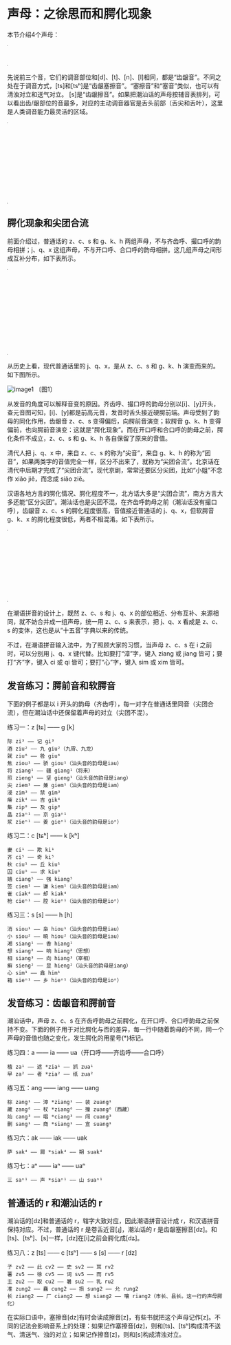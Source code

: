 # 声母：之徐思而和腭化现象

本节介绍4个声母：

<table style="width:1px; white-space:nowrap; text-align:center;">
  <tr>
    <td><span style="font-size:2em;">z</span> [ts] 之</td>
    <td><span style="font-size:2em;">c</span> [tsʰ] 徐</td>
    <td><span style="font-size:2em;">s</span> [s] 思</td>
    <td><span style="font-size:2em;">r</span> [dz] 而</td>
  </tr>
</table>

先说前三个音，它们的调音部位和[d]、[t]、[n]、[l]相同，都是“齿龈音”。不同之处在于调音方式，[ts]和[tsʰ]是“齿龈塞擦音”。“塞擦音”和“塞音”类似，也可以有清浊对立和送气对立。 [s]是“齿龈擦音”。如果把潮汕话的声母按辅音表排列，可以看出齿/龈部位的音最多，对应的主动调音器官是舌头前部（舌尖和舌叶），这里是人类调音能力最灵活的区域。

<table style="width:1px; white-space:nowrap; text-align:center;">
  <tr>
    <td></td>
    <td>双唇</td>
    <td colspan="2">齿/龈</td>
    <td>软腭</td>
    <td>喉</td>
  </tr>
  <tr>
    <td>塞音</td>
    <td>b [p]<br>p [pʰ]<br>bh [b]</td>
    <td>d [t]<br>t [tʰ]<br>　</td>
    <td>z [ts]<br>c [tsʰ]<br>r [dz]</td>
    <td>g [k]<br>k [kʰ]<br>gh [g]</td>
    <td></td>
  </tr>
  <tr>
    <td>鼻音</td>
    <td>m [m]</td>
    <td>n [n]</td>
    <td></td>
    <td>ng [ŋ]</td>
    <td></td>
  </tr>
  <tr>
    <td>擦音</td>
    <td></td>
    <td></td>
    <td>s [s]</td>
    <td></td>
    <td>h [h]</td>
  </tr>
  <tr>
    <td>边音</td>
    <td></td>
    <td>l [l]</td>
    <td></td>
    <td></td>
    <td></td>
  </tr>
</table>

## 腭化现象和尖团合流

前面介绍过，普通话的 z、c、s 和 g、k、h 两组声母，不与齐齿呼、撮口呼的韵母相拼；j、q、x 这组声母，不与开口呼、合口呼的韵母相拼。这几组声母之间形成互补分布，如下表所示。

<table style="width:1px; white-space:nowrap; text-align:center;">
  <tr>
    <td></td>
    <td>齿龈音<br>z、c、s<br>[ts, tsʰ, s]</td>
    <td>腭前音<br>j、q、x<br>[tɕ, tɕʰ, ɕ]</td>
    <td>软腭音<br>g、k、h<br>[k, kʰ, x]</td>
  </tr>
  <tr>
    <td>开口呼</td>
    <td>+</td>
    <td></td>
    <td>+</td>
  </tr>
  <tr>
    <td>齐齿呼 i-</td>
    <td></td>
    <td>+</td>
    <td></td>
  </tr>
  <tr>
    <td>合口呼 u-</td>
    <td>+</td>
    <td></td>
    <td>+</td>
  </tr>
  <tr>
    <td>撮口呼 ü-</td>
    <td></td>
    <td>+</td>
    <td></td>
  </tr>
</table>

从历史上看，现代普通话里的 j、q、x，是从 z、c、s 和 g、k、h 演变而来的。如下图所示。

![image1] 〔图1〕

从发音的角度可以解释音变的原因。齐齿呼、撮口呼的韵母分别以[i]、[y]开头，查元音图可知，[i]、[y]都是前高元音，发音时舌头接近硬腭前端。声母受到了韵母的同化作用，齿龈音 z、c、s 变得偏后，向腭前音演变；软腭音 g、k、h 变得偏前，也向腭前音演变：这就是“腭化现象”。而在开口呼和合口呼的韵母之前，腭化条件不成立，z、c、s 和 g、k、h 各自保留了原来的音值。

清代人把 j、q、x 中，来自 z、c、s 的称为“尖音”，来自 g、k、h 的称为“团音”，如果两类字的音值完全一样，区分不出来了，就称为“尖团合流”。北京话在清代中后期才完成了“尖团合流”。现代京剧，常常还要区分尖团，比如“小姐”不念作 xiǎo jiě，而念成 siǎo ziě。

汉语各地方言的腭化情况、腭化程度不一，北方话大多是“尖团合流”，南方方言大多还能“区分尖团”。潮汕话也是尖团不混，在齐齿呼韵母之前（潮汕话没有撮口呼），齿龈音 z、c、s 的腭化程度很高，音值接近普通话的 j、q、x，但软腭音 g、k、x 的腭化程度很低，两者不相混淆。如下表所示。

<table style="width:1px; white-space:nowrap; text-align:center;">
  <tr>
    <td></td>
    <td>齿龈音<br>z、c、s<br>[ts, tsʰ, s]</td>
    <td>腭前音<br>　<br>[tɕ, tɕʰ, ɕ]</td>
    <td>软腭音<br>g、k、h<br>[k, kʰ, x]</td>
  </tr>
  <tr>
    <td>开口呼</td>
    <td>+</td>
    <td></td>
    <td>+</td>
  </tr>
  <tr>
    <td>齐齿呼 i-</td>
    <td></td>
    <td>+</td>
    <td>+</td>
  </tr>
  <tr>
    <td>合口呼 u-</td>
    <td>+</td>
    <td></td>
    <td>+</td>
  </tr>
</table>

在潮语拼音的设计上，既然 z、c、s 和 j、q、x 的部位相近、分布互补、来源相同，就不妨合并成一组声母，统一用 z、c、s 来表示，把 j、q、x 看成是 z、c、s 的变体，这也是从“十五音”字典以来的传统。

不过，在潮语拼音输入法中，为了照顾大家的习惯，当声母 z、c、s 在 i 之前时，可以分别用 j、q、x 键代替。比如要打“漳”字，键入 ziang 或 jiang 皆可；要打“齐”字，键入 ci 或 qi 皆可；要打“心”字，键入 sim 或 xim 皆可。

## 发音练习：腭前音和软腭音

下面的例子都是以 i 开头的韵母（齐齿呼），每一对字在普通话里同音（尖团合流），但在潮汕话中还保留着声母的对立（尖团不混）。

练习一：z [tɕ] —— g [k]

```
际 zi³ —— 记 gi³
酒 ziu² —— 九 giu²（九霄、九龙）
就 ziu⁶ —— 咎 giu⁶
焦 ziou¹ —— 骄 giou¹（汕头音的韵母是iau）
将 ziang¹ —— 疆 giang¹（将来）
煎 zieng¹ —— 坚 gieng¹（汕头音的韵母是iang）
尖 ziem¹ —— 兼 giem¹（汕头音的韵母是iam）
浸 zim³ —— 禁 gim³
瘠 zik⁴ —— 吉 gik⁴
集 zip⁸ —— 及 gip⁸
晶 ziaⁿ¹ —— 京 giaⁿ¹
浆 zieⁿ¹ —— 姜 gieⁿ¹（汕头音的韵母是ioⁿ）
```

练习二：c [tɕʰ] —— k [kʰ]

```
妻 ci¹ —— 欺 ki¹
齐 ci⁵ —— 奇 ki⁵
秋 ciu¹ —— 丘 kiu¹
囚 ciu⁵ —— 求 kiu⁵
嫱 ciang⁵ —— 强 kiang⁵
签 ciem¹ —— 谦 kiem¹（汕头音的韵母是iam）
雀 ciak⁴ —— 却 kiak⁴
枪 cieⁿ¹ —— 腔 kieⁿ¹（汕头音的韵母是ioⁿ）
```

练习三：s [s] —— h [h]

```
消 siou¹ —— 枭 hiou¹（汕头音的韵母是iau）
小 siou² —— 曉 hiou²（汕头音的韵母是iau）
湘 siang¹ —— 香 hiang¹
想 siang² —— 响 hiang²（思想）
相 siang³ —— 向 hiang³（宰相）
癬 sieng² —— 显 hieng²（汕头音的韵母是iang）
心 sim¹ —— 鑫 him¹
箱 sieⁿ¹ —— 乡 hieⁿ¹（汕头音的韵母是ioⁿ）
```

## 发音练习：齿龈音和腭前音

潮汕话中，声母 z、c、s 在齐齿呼韵母之前腭化，在开口呼、合口呼韵母之前保持不变。下面的例子用于对比腭化与否的差异，每一行中随着韵母的不同，同一个声母的音值也随之变化，发生腭化的用星号(*)标记。

练习四：a —— ia —— ua（开口呼——齐齿呼——合口呼）

```
楂 za¹ —— 遮 *zia¹ —— 抓 zua¹
早 za² —— 者 *zia² —— 纸 zua²
```

练习五：ang —— iang —— uang

```
棕 zang¹ —— 漳 *ziang¹ —— 装 zuang¹
藏 zang⁶ —— 杖 *ziang⁶ —— 撞 zuang⁶（西藏）
灿 cang³ —— 唱 *ciang³ —— 闯 cuang³
删 sang¹ —— 商 *siang¹ —— 宣 suang¹
```

练习六：ak —— iak —— uak

```
萨 sak⁴ —— 屑 *siak⁴ —— 朔 suak⁴
```

练习七：aⁿ —— iaⁿ —— uaⁿ

```
三 saⁿ¹ —— 声 *siaⁿ¹ —— 山 suaⁿ¹
```

## 普通话的 r 和潮汕话的 r

潮汕话的[dz]和普通话的 r，辖字大致对应，因此潮语拼音设计成 r，和汉语拼音保持对应。不过，普通话的 r 是卷舌近音[ɻ]，潮汕话的 r 是齿龈塞擦音[dz]。和[ts]、[tsʰ]、[s]一样，[dz]在[i]之前会腭化成[dʑ]。

练习八：z [ts] —— c [tsʰ] —— s [s] —— r [dz]

```
子 zv2 —— 此 cv2 —— 史 sv2 —— 耳 rv2
薯 zv5 —— 徐 cv5 —— 词 sv5 —— 而 rv5
主 zu2 —— 取 cu2 —— 暑 su2 —— 乳 ru2
准 zung2 —— 蠢 cung2 —— 损 sung2 —— 允 rung2
长 ziang2 —— 厂 ciang2 —— 想 siang2 —— 嚷 riang2（市长、县长。这一行的声母腭化）
```

在实际口语中，塞擦音[dz]有时会读成擦音[z]，有些书就把这个声母记作[z]。不同的记法会影响音系上的处理：如果记作塞擦音[dz]，则和[ts]、[tsʰ]构成清不送气、清送气、浊的对立；如果记作擦音[z]，则和[s]构成清浊对立。

[image1]: http://ww4.sinaimg.cn/large/006mIeATjw1f2338wcwa6j30dw08cwf8.jpg

